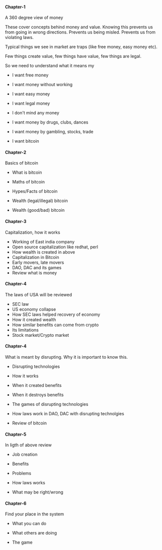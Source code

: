 
#### Chapter-1

A 360 degree view of money

These cover concepts behind money and value. Knowing this prevents us from going in wrong directions. Prevents us being misled. Prevents us from violating laws.

Typical things we see in market are traps (like free money, easy money etc).

Few things create value, few things have value, few things are legal.

So we need to understand what it means my

- I want free money

- I want money without working

- I want easy money

- I want legal money

- I don't mind any money

- I want money by drugs, clubs, dances

- I want money by gambling, stocks, trade

- I want bitcoin

#### Chapter-2

Basics of bitcoin

- What is bitcoin

- Maths of bitcoin

- Hypes/Facts of bitcoin

- Wealth (legal/illegal) bitcoin

- Wealth (good/bad) bitcoin

#### Chapter-3 

Capitalization, how it works

- Working of East india company
- Open source capitalization like redhat, perl
- How wealth is created in above
- Capitalization in Bitcoin
- Early movers, late movers
- DAO, DAC and its games
- Review what is money


#### Chapter-4

The laws of USA will be reviewed

- SEC law
- US economy collapse
- How SEC laws helped recovery of economy
- How it created wealth
- How similar benefits can come from crypto
- Its limitations
- Stock market/Crypto market

#### Chapter-4

What is meant by disrupting. Why it is important to know this.

- Disrupting technologies

- How it works
- When it created benefits
- When it destroys benefits
- The games of disrupting technologies
- How laws work in DAO, DAC with disrupting technolgies
- Review of bitcoin

#### Chapter-5

In ligth of above review 

- Job creation

- Benefits

- Problems

- How laws works

- What may be right/wrong

#### Chapter-6

Find your place in the system

- What you can do

- What others are doing

- The game


